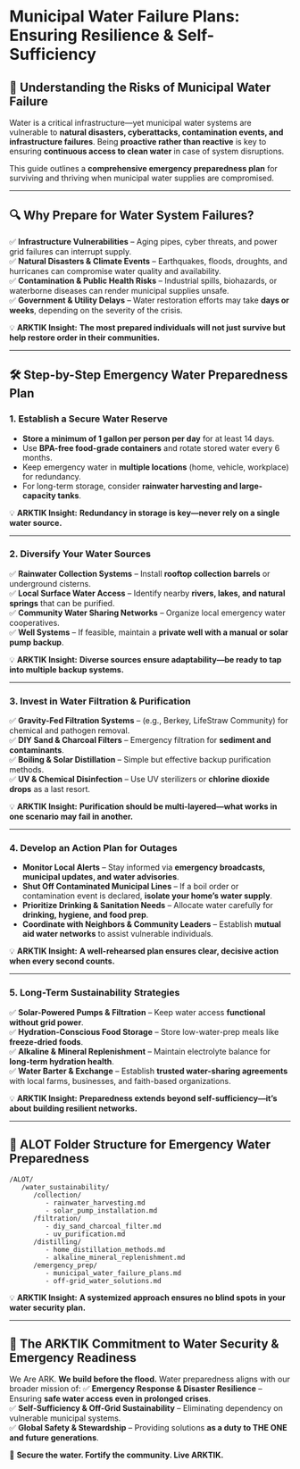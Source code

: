 # Municipal Water Failure Plans: Ensuring Resilience & Self-Sufficiency

## 🚨 **Understanding the Risks of Municipal Water Failure**
Water is a critical infrastructure—yet municipal water systems are vulnerable to **natural disasters, cyberattacks, contamination events, and infrastructure failures**. Being **proactive rather than reactive** is key to ensuring **continuous access to clean water** in case of system disruptions.

This guide outlines a **comprehensive emergency preparedness plan** for surviving and thriving when municipal water supplies are compromised.

---

## 🔍 **Why Prepare for Water System Failures?**
✅ **Infrastructure Vulnerabilities** – Aging pipes, cyber threats, and power grid failures can interrupt supply.  
✅ **Natural Disasters & Climate Events** – Earthquakes, floods, droughts, and hurricanes can compromise water quality and availability.  
✅ **Contamination & Public Health Risks** – Industrial spills, biohazards, or waterborne diseases can render municipal supplies unsafe.  
✅ **Government & Utility Delays** – Water restoration efforts may take **days or weeks**, depending on the severity of the crisis.  

💡 **ARKTIK Insight:** **The most prepared individuals will not just survive but help restore order in their communities.**

---

## 🛠️ **Step-by-Step Emergency Water Preparedness Plan**
### **1. Establish a Secure Water Reserve**
- **Store a minimum of 1 gallon per person per day** for at least 14 days.
- Use **BPA-free food-grade containers** and rotate stored water every 6 months.
- Keep emergency water in **multiple locations** (home, vehicle, workplace) for redundancy.
- For long-term storage, consider **rainwater harvesting and large-capacity tanks**.

💡 **ARKTIK Insight:** **Redundancy in storage is key—never rely on a single water source.**

---

### **2. Diversify Your Water Sources**
✅ **Rainwater Collection Systems** – Install **rooftop collection barrels** or underground cisterns.  
✅ **Local Surface Water Access** – Identify nearby **rivers, lakes, and natural springs** that can be purified.  
✅ **Community Water Sharing Networks** – Organize local emergency water cooperatives.  
✅ **Well Systems** – If feasible, maintain a **private well with a manual or solar pump backup**.

💡 **ARKTIK Insight:** **Diverse sources ensure adaptability—be ready to tap into multiple backup systems.**

---

### **3. Invest in Water Filtration & Purification**
✅ **Gravity-Fed Filtration Systems** – (e.g., Berkey, LifeStraw Community) for chemical and pathogen removal.  
✅ **DIY Sand & Charcoal Filters** – Emergency filtration for **sediment and contaminants**.  
✅ **Boiling & Solar Distillation** – Simple but effective backup purification methods.  
✅ **UV & Chemical Disinfection** – Use UV sterilizers or **chlorine dioxide drops** as a last resort.

💡 **ARKTIK Insight:** **Purification should be multi-layered—what works in one scenario may fail in another.**

---

### **4. Develop an Action Plan for Outages**
- **Monitor Local Alerts** – Stay informed via **emergency broadcasts, municipal updates, and water advisories**.  
- **Shut Off Contaminated Municipal Lines** – If a boil order or contamination event is declared, **isolate your home’s water supply**.  
- **Prioritize Drinking & Sanitation Needs** – Allocate water carefully for **drinking, hygiene, and food prep**.  
- **Coordinate with Neighbors & Community Leaders** – Establish **mutual aid water networks** to assist vulnerable individuals.

💡 **ARKTIK Insight:** **A well-rehearsed plan ensures clear, decisive action when every second counts.**

---

### **5. Long-Term Sustainability Strategies**
✅ **Solar-Powered Pumps & Filtration** – Keep water access **functional without grid power**.  
✅ **Hydration-Conscious Food Storage** – Store low-water-prep meals like **freeze-dried foods**.  
✅ **Alkaline & Mineral Replenishment** – Maintain electrolyte balance for **long-term hydration health**.  
✅ **Water Barter & Exchange** – Establish **trusted water-sharing agreements** with local farms, businesses, and faith-based organizations.

💡 **ARKTIK Insight:** **Preparedness extends beyond self-sufficiency—it’s about building resilient networks.**

---

## 📂 **ALOT Folder Structure for Emergency Water Preparedness**
```
/ALOT/
   /water_sustainability/
      /collection/
         - rainwater_harvesting.md
         - solar_pump_installation.md
      /filtration/
         - diy_sand_charcoal_filter.md
         - uv_purification.md
      /distilling/
         - home_distillation_methods.md
         - alkaline_mineral_replenishment.md
      /emergency_prep/
         - municipal_water_failure_plans.md
         - off-grid_water_solutions.md
```

💡 **ARKTIK Insight:** **A systemized approach ensures no blind spots in your water security plan.**

---

## 🌿 **The ARKTIK Commitment to Water Security & Emergency Readiness**
We Are ARK. **We build before the flood.** Water preparedness aligns with our broader mission of:
✅ **Emergency Response & Disaster Resilience** – Ensuring **safe water access even in prolonged crises**.  
✅ **Self-Sufficiency & Off-Grid Sustainability** – Eliminating dependency on vulnerable municipal systems.  
✅ **Global Safety & Stewardship** – Providing solutions **as a duty to THE ONE and future generations**.  

🌱 **Secure the water. Fortify the community. Live ARKTIK.**

